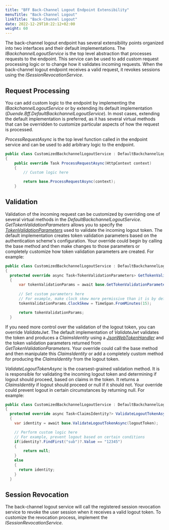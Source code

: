 ```yaml
---
title: "BFF Back-Channel Logout Endpoint Extensibility"
menuTitle: "Back-Channel Logout"
linkTitle: "Back-Channel Logout"
date: 2022-12-29T10:22:12+02:00
weight: 60
---
```


The back-channel logout endpoint has several extensibility points organized into two interfaces and their default implementations. The *IBackchannelLogoutService* is the top level abstraction that processes requests to the endpoint. This service can be used to add custom request processing logic or to change how it validates incoming requests. When the back-channel logout endpoint receives a valid request, it revokes sessions using the *ISessionRevocationService*. 

## Request Processing
You can add custom logic to the endpoint by implementing the *IBackchannelLogoutService* or by extending its default implementation (*Duende.Bff.DefaultBackchannelLogoutService*). In most cases, extending the default implementation is preferred, as it has several virtual methods that can be overridden to customize particular aspects of how the request is processed.

*ProcessRequestAsync* is the top level function called in the endpoint service and can be used to add arbitrary logic to the endpoint.

```csharp
public class CustomizedBackchannelLogoutService : DefaultBackchannelLogoutService
{
    public override Task ProcessRequestAsync(HttpContext context)
    {
        // Custom logic here

        return base.ProcessRequestAsync(context);
    }
```

## Validation

Validation of the incoming request can be customized by overriding one of several virtual methods in the *DefaultBackchannelLogoutService*. *GetTokenValidationParameters* allows you to specify the *[TokenValidationParameters](https://learn.microsoft.com/en-us/dotnet/api/microsoft.identitymodel.tokens.tokenvalidationparameters?view=azure-dotnet)* used to validate the incoming logout token. The default implementation creates token validation parameters based on the authentication scheme's configuration. Your override could begin by calling the base method and then make changes to those parameters or completely customize how token validation parameters are created. For example:

```csharp
public class CustomizedBackchannelLogoutService : DefaultBackchannelLogoutService
{
  protected override async Task<TokenValidationParameters> GetTokenValidationParameters()
  {
      var tokenValidationParams = await base.GetTokenValidationParameters();
      
      // Set custom parameters here
      // For example, make clock skew more permissive than it is by default:
      tokenValidationParams.ClockSkew = TimeSpan.FromMinutes(15);

      return tokenValidationParams;
  }
```
If you need more control over the validation of the logout token, you can override *ValidateJwt*. The default implementation of *ValidateJwt* validates the token and produces a *ClaimsIdentity* using a *[JsonWebTokenHandler](https://github.com/AzureAD/azure-activedirectory-identitymodel-extensions-for-dotnet/wiki/ValidatingTokens)* and the token validation parameters returned from *GetTokenValidationParameters*. Your override could call the base method and then manipulate this *ClaimsIdentity* or add a completely custom method for producing the *ClaimsIdentity* from the logout token.

*ValidateLogoutTokenAsync* is the coarsest-grained validation method. It is is responsible for validating the incoming logout token and determining if logout should proceed, based on claims in the token. It returns a *ClaimsIdentity* if logout should proceed or null if it should not. Your override could prevent logout in certain circumstances by returning null. For example:

```csharp
public class CustomizedBackchannelLogoutService : DefaultBackchannelLogoutService
{
  protected override async Task<ClaimsIdentity?> ValidateLogoutTokenAsync(string logoutToken)
  {
    var identity = await base.ValidateLogoutTokenAsync(logoutToken);

    // Perform custom logic here
    // For example, prevent logout based on certain conditions
    if(identity?.FindFirst("sub")?.Value == "12345") 
    {
        return null;
    } 
    else 
    {
      return identity;
    }
  }
```

## Session Revocation
The back-channel logout service will call the registered session revocation service to revoke the user session when it receives a valid logout token. To customize the revocation process, implement the *ISessionRevocationService*. 
